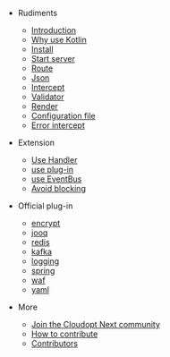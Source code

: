 * Rudiments 
  * [Introduction](/README.md)
  * [Why use Kotlin](/why-use-kotlin.md)
  * [Install](/install.md)
  * [Start server](/start-server.md)
  * [Route](/route.md)
  * [Json](/json.md)
  * [Intercept](/intercept.md)
  * [Validator](/validator.md)
  * [Render](/render.md)
  * [Configuration file](/config.md)
  * [Error intercept](/error-handler.md)

* Extension
  * [Use Handler](/handler.md)
  * [use plug-in](/use-plugin.md)
  * [use EventBus](/eventbus.md)
  * [Avoid blocking](/avoid-blocking.md)

* Official plug-in
  * [encrypt](/plugin-encrypt.md)
  * [jooq](/plugin-jooq.md)
  * [redis](/plugin-redis.md)
  * [kafka](/plugin-kafka.md)
  * [logging](/plugin-logging.md)
  * [spring](/plugin-spring.md)
  * [waf](/plugin-waf.md)
  * [yaml](/plugin-yaml.md)

* More
  * [Join the Cloudopt Next community](/join-us.md)
  * [How to contribute](/contributing.md)
  * [Contributors](/contributors.md)